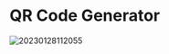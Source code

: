 # QR Code Generator


![20230128112055](https://user-images.githubusercontent.com/75996200/215261417-a060138e-5b1b-4e31-a168-210e880ea873.png)
